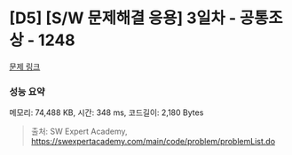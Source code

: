 # [D5] [S/W 문제해결 응용] 3일차 - 공통조상 - 1248 

[문제 링크](https://swexpertacademy.com/main/code/problem/problemDetail.do?contestProbId=AV15PTkqAPYCFAYD) 

### 성능 요약

메모리: 74,488 KB, 시간: 348 ms, 코드길이: 2,180 Bytes



> 출처: SW Expert Academy, https://swexpertacademy.com/main/code/problem/problemList.do